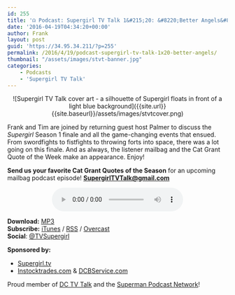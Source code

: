 ```yaml
---
id: 255
title: '☊ Podcast: Supergirl TV Talk 1&#215;20: &#8220;Better Angels&#8221;'
date: '2016-04-19T04:34:20+00:00'
author: Frank
layout: post
guid: 'https://34.95.34.211/?p=255'
permalink: /2016/4/19/podcast-supergirl-tv-talk-1x20-better-angels/
thumbnail: "/assets/images/stvt-banner.jpg"
categories:
    - Podcasts
    - 'Supergirl TV Talk'
---
```


<div markdown="1" style="text-align: center;">
![Supergirl TV Talk cover art - a silhouette of Supergirl floats in front of a light blue background]({{site.url}}{{site.baseurl}}/assets/images/stvtcover.png)
</div>

Frank and Tim are joined by returning guest host Palmer to discuss the *Supergirl* Season 1 finale and all the game-changing events that ensued. From swordfights to fistfights to throwing forts into space, there was a lot going on this finale. And as always, the listener mailbag and the Cat Grant Quote of the Week make an appearance. Enjoy!

**Send us your favorite Cat Grant Quotes of the Season** for an upcoming mailbag podcast episode! **<SupergirlTVTalk@gmail.com>**

<div markdown="1" style="text-align: center;">
<audio controls="controls"><source src="http://www.podtrac.com/pts/redirect.mp3/archive.org/download/STVT1x20/STVT1x20.mp3" type="audio/mpeg"></source><embed height="80px" width="80px"></embed> Your browser does not support this audio</audio>
</div>

**Download:** [MP3](http://www.podtrac.com/pts/redirect.mp3/archive.org/download/STVT1x20/STVT1x20.mp3)  
**Subscribe:** [iTunes](https://itunes.apple.com/us/podcast/supergirl-tv-talk/id961461785) / [RSS](http://feeds.feedburner.com/supergirltvtalk) / [Overcast](https://overcast.fm/itunes961461785/supergirl-tv-talk-a-supergirl-podcast)  
**Social**: [@TVSupergirl](https://twitter.com/TVSupergirl)

**Sponsored by:**
- [Supergirl.tv](http://supergirl.tv/)
- [Instocktrades.com](http://instocktrades.com/) &amp; [DCBService.com](http://dcbservice.com/)

Proud member of [DC TV Talk](http://dctvtalk.com/) and the [Superman Podcast Network](http://www.supermanpodcastnetwork.com/)!
